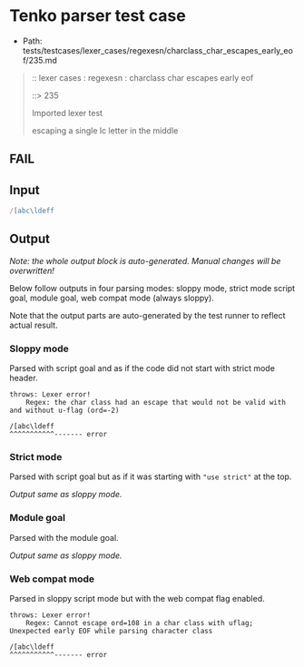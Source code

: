 # Tenko parser test case

- Path: tests/testcases/lexer_cases/regexesn/charclass_char_escapes_early_eof/235.md

> :: lexer cases : regexesn : charclass char escapes early eof
>
> ::> 235
>
> Imported lexer test
>
> escaping a single lc letter in the middle

## FAIL

## Input

`````js
/[abc\ldeff
`````

## Output

_Note: the whole output block is auto-generated. Manual changes will be overwritten!_

Below follow outputs in four parsing modes: sloppy mode, strict mode script goal, module goal, web compat mode (always sloppy).

Note that the output parts are auto-generated by the test runner to reflect actual result.

### Sloppy mode

Parsed with script goal and as if the code did not start with strict mode header.

`````
throws: Lexer error!
    Regex: the char class had an escape that would not be valid with and without u-flag (ord=-2)

/[abc\ldeff
^^^^^^^^^^^------- error
`````

### Strict mode

Parsed with script goal but as if it was starting with `"use strict"` at the top.

_Output same as sloppy mode._

### Module goal

Parsed with the module goal.

_Output same as sloppy mode._

### Web compat mode

Parsed in sloppy script mode but with the web compat flag enabled.

`````
throws: Lexer error!
    Regex: Cannot escape ord=108 in a char class with uflag; Unexpected early EOF while parsing character class

/[abc\ldeff
^^^^^^^^^^^------- error
`````

